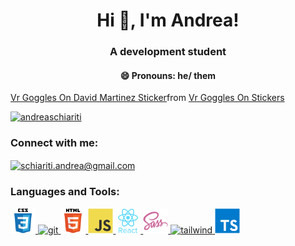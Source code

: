 <h1 align="center">Hi 👋, I'm Andrea!</h1>
<h3 align="center">A development student</h3>
<h4 align="center"> 😄 Pronouns: he/ them </h4>
<div class="tenor-gif-embed" data-postid="26914999" data-share-method="host" data-aspect-ratio="1" data-width="100%"><a href="https://tenor.com/view/vr-goggles-on-david-martinez-cyberpunk-edgerunners-wearing-vr-goggles-getting-into-the-virtual-reality-world-gif-26914999">Vr Goggles On David Martinez Sticker</a>from <a href="https://tenor.com/search/vr+goggles+on-stickers">Vr Goggles On Stickers</a></div> <script type="text/javascript" async src="https://tenor.com/embed.js"></script>

<p align="left"> <a href="https://github.com/ryo-ma/github-profile-trophy"><img src="https://github-profile-trophy.vercel.app/?username=andreaschiariti" alt="andreaschiariti" /></a> </p>

<h3 align="left">Connect with me:</h3>
<p align="left">
<a href="https://linkedin.com/in/schiariti.andrea@gmail.com" target="blank"><img align="center" src="https://raw.githubusercontent.com/rahuldkjain/github-profile-readme-generator/master/src/images/icons/Social/linked-in-alt.svg" alt="schiariti.andrea@gmail.com" height="30" width="40" /></a>
</p>

<h3 align="left">Languages and Tools:</h3>
<p align="left"> <a href="https://www.w3schools.com/css/" target="_blank" rel="noreferrer"> <img src="https://raw.githubusercontent.com/devicons/devicon/master/icons/css3/css3-original-wordmark.svg" alt="css3" width="40" height="40"/> </a> <a href="https://git-scm.com/" target="_blank" rel="noreferrer"> <img src="https://www.vectorlogo.zone/logos/git-scm/git-scm-icon.svg" alt="git" width="40" height="40"/> </a> <a href="https://www.w3.org/html/" target="_blank" rel="noreferrer"> <img src="https://raw.githubusercontent.com/devicons/devicon/master/icons/html5/html5-original-wordmark.svg" alt="html5" width="40" height="40"/> </a> <a href="https://developer.mozilla.org/en-US/docs/Web/JavaScript" target="_blank" rel="noreferrer"> <img src="https://raw.githubusercontent.com/devicons/devicon/master/icons/javascript/javascript-original.svg" alt="javascript" width="40" height="40"/> </a> <a href="https://reactjs.org/" target="_blank" rel="noreferrer"> <img src="https://raw.githubusercontent.com/devicons/devicon/master/icons/react/react-original-wordmark.svg" alt="react" width="40" height="40"/> </a> <a href="https://sass-lang.com" target="_blank" rel="noreferrer"> <img src="https://raw.githubusercontent.com/devicons/devicon/master/icons/sass/sass-original.svg" alt="sass" width="40" height="40"/> </a> <a href="https://tailwindcss.com/" target="_blank" rel="noreferrer"> <img src="https://www.vectorlogo.zone/logos/tailwindcss/tailwindcss-icon.svg" alt="tailwind" width="40" height="40"/> </a> <a href="https://www.typescriptlang.org/" target="_blank" rel="noreferrer"> <img src="https://raw.githubusercontent.com/devicons/devicon/master/icons/typescript/typescript-original.svg" alt="typescript" width="40" height="40"/> </a> </p>


<!--
**AndreaSchiariti/AndreaSchiariti** is a ✨ _special_ ✨ repository because its `README.md` (this file) appears on your GitHub profile.

Here are some ideas to get you started:

- 🔭 I’m currently working on ...
- 🌱 I’m currently learning ...
- 👯 I’m looking to collaborate on ...
- 🤔 I’m looking for help with ...
- 💬 Ask me about ...
- 📫 How to reach me: ...
- 😄 Pronouns: ...
- ⚡ Fun fact: ...
-->
